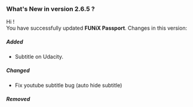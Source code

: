 ### What's New in version 2.6.5 ?

Hi !<br>
You have successfully updated **FUNiX Passport**. Changes in this version:

##### Added

* Subtitle on Udacity.

##### Changed

* Fix youtube subtitle bug (auto hide subtitle)

##### Removed
